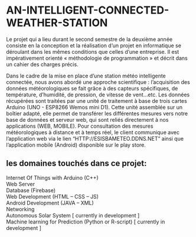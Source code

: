 # AN-INTELLIGENT-CONNECTED-WEATHER-STATION 
  
  Le projet qui a lieu durant le second semestre de la deuxième année consiste en la conception et la réalisation d’un projet en informatique se déroulant dans les mêmes conditions que celles d’une entreprise. Il est impérativement orienté « méthodologie de programmation » et décrit dans un cahier des charges précis.  

  Dans le cadre de la mise en place d’une station météo intelligente connectée, nous avons abordé une approche
scientifique : l’acquisition des données météorologiques se fait grâce à des capteurs spécifiques, de température, d’humidité,
de pression, de vitesse de vent...etc. Les données récupérées sont traitées par une unité de traitement à base de trois cartes
Arduino (UNO - ESP8266 Wemos mini D1). Cette unité assemblée sur un boîtier adapté, elle permet de transférer les
différentes mesures vers notre base de données et serveur web, qui sont reliés directement à nos applications (WEB, MOBILE).
Pour consultation des mesures météorologiques à distance et à temps réel, le client communique avec l’application web via le
lien “HTTP://ESISBAMETEO.DDNS.NET” ainsi que l’application mobile (Android) disponible sur le play store.  
  
  ## les domaines touchés dans ce projet:  
Internet Of Things with Arduino (C++)  
Web Server  
Database (Firebase)  
Web Development (HTML – CSS – JS)  
Android Development (JAVA – XML)  
Networking  
Autonomous Solar System [ currently in development ]  
Machine learning for Prediction (Python or R-script) [ currently in development ]  
